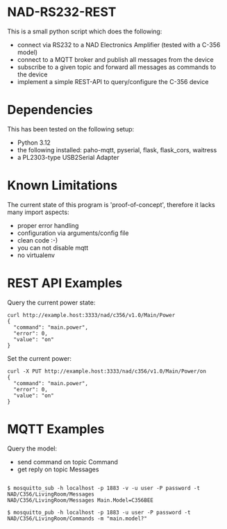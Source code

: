 # NAD-RS232-REST

This is a small python script which does the following:

* connect via RS232 to a NAD Electronics Amplifier (tested with a C-356 model)
* connect to a MQTT broker and publish all messages from the device
* subscribe to a given topic and forward all messages as commands to the device
* implement a simple REST-API to query/configure the C-356 device

# Dependencies

This has been tested on the following setup:
* Python 3.12 
* the following installed: paho-mqtt, pyserial, flask, flask_cors, waitress
* a PL2303-type USB2Serial Adapter

# Known Limitations

The current state of this program is 'proof-of-concept', therefore it lacks many import aspects:

* proper error handling
* configuration via arguments/config file
* clean code :-)
* you can not disable mqtt
* no virtualenv

# REST API Examples

Query the current power state:
```
curl http://example.host:3333/nad/c356/v1.0/Main/Power
{
  "command": "main.power", 
  "error": 0, 
  "value": "on"
}
```

Set the current power:
```
curl -X PUT http://example.host:3333/nad/c356/v1.0/Main/Power/on
{
  "command": "main.power", 
  "error": 0, 
  "value": "on"
}
```

# MQTT Examples

Query the model:

- send command on topic Command
- get reply on topic Messages

```

$ mosquitto_sub -h localhost -p 1883 -v -u user -P password -t NAD/C356/LivingRoom/Messages
NAD/C356/LivingRoom/Messages Main.Model=C356BEE

$ mosquitto_pub -h localhost -p 1883 -u user -P password -t NAD/C356/LivingRoom/Commands -m "main.model?"

```


